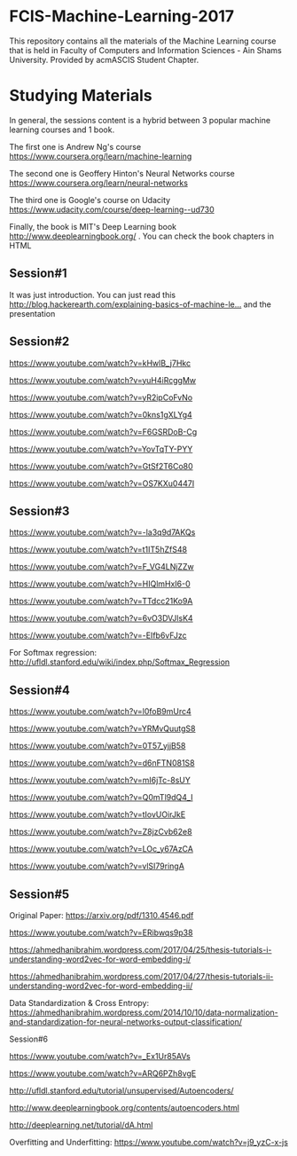 # FCIS-Machine-Learning-2017
This repository contains all the materials of the Machine Learning course that is held in Faculty of Computers and Information Sciences - Ain Shams University. Provided by acmASCIS Student Chapter.

# Studying Materials

In general, the sessions content is a hybrid between 3 popular machine learning courses and 1 book.

The first one is Andrew Ng's course 
https://www.coursera.org/learn/machine-learning

The second one is Geoffery Hinton's Neural Networks course 
https://www.coursera.org/learn/neural-networks

The third one is Google's course on Udacity 
https://www.udacity.com/course/deep-learning--ud730

Finally, the book is MIT's Deep Learning book 
http://www.deeplearningbook.org/ . You can check the book chapters in HTML


## Session#1

It was just introduction. You can just read this http://blog.hackerearth.com/explaining-basics-of-machine-le… and the presentation

## Session#2

https://www.youtube.com/watch?v=kHwlB_j7Hkc

https://www.youtube.com/watch?v=yuH4iRcggMw

https://www.youtube.com/watch?v=yR2ipCoFvNo

https://www.youtube.com/watch?v=0kns1gXLYg4

https://www.youtube.com/watch?v=F6GSRDoB-Cg

https://www.youtube.com/watch?v=YovTqTY-PYY

https://www.youtube.com/watch?v=GtSf2T6Co80

https://www.youtube.com/watch?v=OS7KXu0447I


## Session#3

https://www.youtube.com/watch?v=-la3q9d7AKQs

https://www.youtube.com/watch?v=t1IT5hZfS48

https://www.youtube.com/watch?v=F_VG4LNjZZw

https://www.youtube.com/watch?v=HIQlmHxI6-0

https://www.youtube.com/watch?v=TTdcc21Ko9A

https://www.youtube.com/watch?v=6vO3DVJlsK4

https://www.youtube.com/watch?v=-EIfb6vFJzc

For Softmax regression: http://ufldl.stanford.edu/wiki/index.php/Softmax_Regression


## Session#4

https://www.youtube.com/watch?v=l0foB9mUrc4

https://www.youtube.com/watch?v=YRMvQuutgS8

https://www.youtube.com/watch?v=0T57_yjjB58

https://www.youtube.com/watch?v=d6nFTN081S8

https://www.youtube.com/watch?v=mI6jTc-8sUY

https://www.youtube.com/watch?v=Q0mTl9dQ4_I

https://www.youtube.com/watch?v=tIovUOirJkE

https://www.youtube.com/watch?v=Z8jzCvb62e8

https://www.youtube.com/watch?v=LOc_y67AzCA

https://www.youtube.com/watch?v=vlSI79ringA


## Session#5

Original Paper: https://arxiv.org/pdf/1310.4546.pdf


https://www.youtube.com/watch?v=ERibwqs9p38

https://ahmedhanibrahim.wordpress.com/2017/04/25/thesis-tutorials-i-understanding-word2vec-for-word-embedding-i/

https://ahmedhanibrahim.wordpress.com/2017/04/27/thesis-tutorials-ii-understanding-word2vec-for-word-embedding-ii/

Data Standardization & Cross Entropy: https://ahmedhanibrahim.wordpress.com/2014/10/10/data-normalization-and-standardization-for-neural-networks-output-classification/


Session#6

https://www.youtube.com/watch?v=_Ex1Ur85AVs

https://www.youtube.com/watch?v=ARQ6PZh8vgE

http://ufldl.stanford.edu/tutorial/unsupervised/Autoencoders/

http://www.deeplearningbook.org/contents/autoencoders.html

http://deeplearning.net/tutorial/dA.html

Overfitting and Underfitting: https://www.youtube.com/watch?v=j9_yzC-x-js

